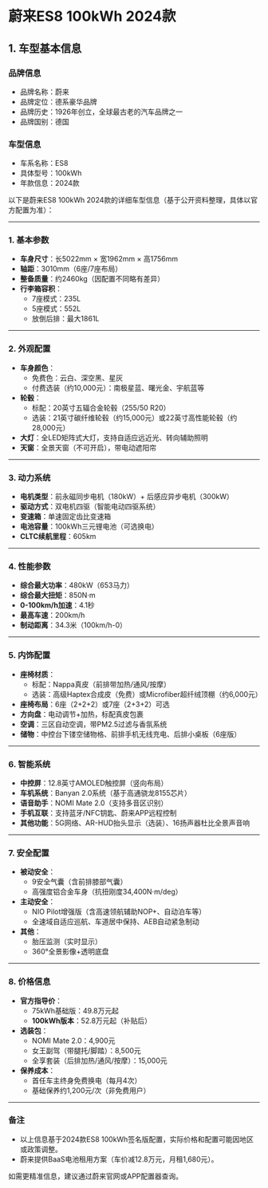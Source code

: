 
# 蔚来ES8 100kWh 2024款
## 1. 车型基本信息
### 品牌信息
- 品牌名称：蔚来
- 品牌定位：德系豪华品牌
- 品牌历史：1926年创立，全球最古老的汽车品牌之一
- 品牌国别：德国

### 车型信息
- 车系名称：ES8
- 具体型号：100kWh
- 年款信息：2024款

以下是蔚来ES8 100kWh 2024款的详细车型信息（基于公开资料整理，具体以官方配置为准）：

---

### **1. 基本参数**  
- **车身尺寸**：长5022mm × 宽1962mm × 高1756mm  
- **轴距**：3010mm（6座/7座布局）  
- **整备质量**：约2460kg（因配置不同略有差异）  
- **行李箱容积**：  
  - 7座模式：235L  
  - 5座模式：552L  
  - 放倒后排：最大1861L  

---

### **2. 外观配置**  
- **车身颜色**：  
  - 免费色：云白、深空黑、星灰  
  - 付费选装（约10,000元）：南极星蓝、曙光金、宇航蓝等  
- **轮毂**：  
  - 标配：20英寸五辐合金轮毂（255/50 R20）  
  - 选装：21英寸碳纤维轮毂（约15,000元）或22英寸高性能轮毂（约28,000元）  
- **大灯**：全LED矩阵式大灯，支持自适应远近光、转向辅助照明  
- **天窗**：全景天窗（不可开启），带电动遮阳帘  

---

### **3. 动力系统**  
- **电机类型**：前永磁同步电机（180kW）+ 后感应异步电机（300kW）  
- **驱动方式**：双电机四驱（智能电动四驱系统）  
- **变速箱**：单速固定齿比变速箱  
- **电池容量**：100kWh三元锂电池（可选换电）  
- **CLTC续航里程**：605km  

---

### **4. 性能参数**  
- **综合最大功率**：480kW（653马力）  
- **综合最大扭矩**：850N·m  
- **0-100km/h加速**：4.1秒  
- **最高车速**：200km/h  
- **制动距离**：34.3米（100km/h-0）  

---

### **5. 内饰配置**  
- **座椅材质**：  
  - 标配：Nappa真皮（前排带加热/通风/按摩）  
  - 选装：高级Haptex合成皮（免费）或Microfiber超纤绒顶棚（约6,000元）  
- **座椅布局**：6座（2+2+2）或7座（2+3+2）可选  
- **方向盘**：电动调节+加热，标配真皮包裹  
- **空调**：三区自动空调，带PM2.5过滤与香氛系统  
- **储物**：中控台下镂空储物格、前排手机无线充电、后排小桌板（6座版）  

---

### **6. 智能系统**  
- **中控屏**：12.8英寸AMOLED触控屏（竖向布局）  
- **车机系统**：Banyan 2.0系统（基于高通骁龙8155芯片）  
- **语音助手**：NOMI Mate 2.0（支持多音区识别）  
- **手机互联**：支持蓝牙/NFC钥匙、蔚来APP远程控制  
- **其他功能**：5G网络、AR-HUD抬头显示（选装）、16扬声器杜比全景声音响  

---

### **7. 安全配置**  
- **被动安全**：  
  - 9安全气囊（含前排膝部气囊）  
  - 高强度铝合金车身（抗扭刚度34,400N·m/deg）  
- **主动安全**：  
  - NIO Pilot增强版（含高速领航辅助NOP+、自动泊车等）  
  - 全速域自适应巡航、车道居中保持、AEB自动紧急制动  
- **其他**：  
  - 胎压监测（实时显示）  
  - 360°全景影像+透明底盘  

---

### **8. 价格信息**  
- **官方指导价**：  
  - 75kWh基础版：49.8万元起  
  - **100kWh版本**：52.8万元起（补贴后）  
- **选装包**：  
  - NOMI Mate 2.0：4,900元  
  - 女王副驾（带腿托/脚踏）：8,500元  
  - 全享套装（后排加热/通风/按摩）：15,000元  
- **保养成本**：  
  - 首任车主终身免费换电（每月4次）  
  - 基础保养约1,200元/次（非免费用户）  

---

### **备注**  
- 以上信息基于2024款ES8 100kWh签名版配置，实际价格和配置可能因地区或政策调整。  
- 蔚来提供BaaS电池租用方案（车价减12.8万元，月租1,680元）。  

如需更精准信息，建议通过蔚来官网或APP配置器查询。
